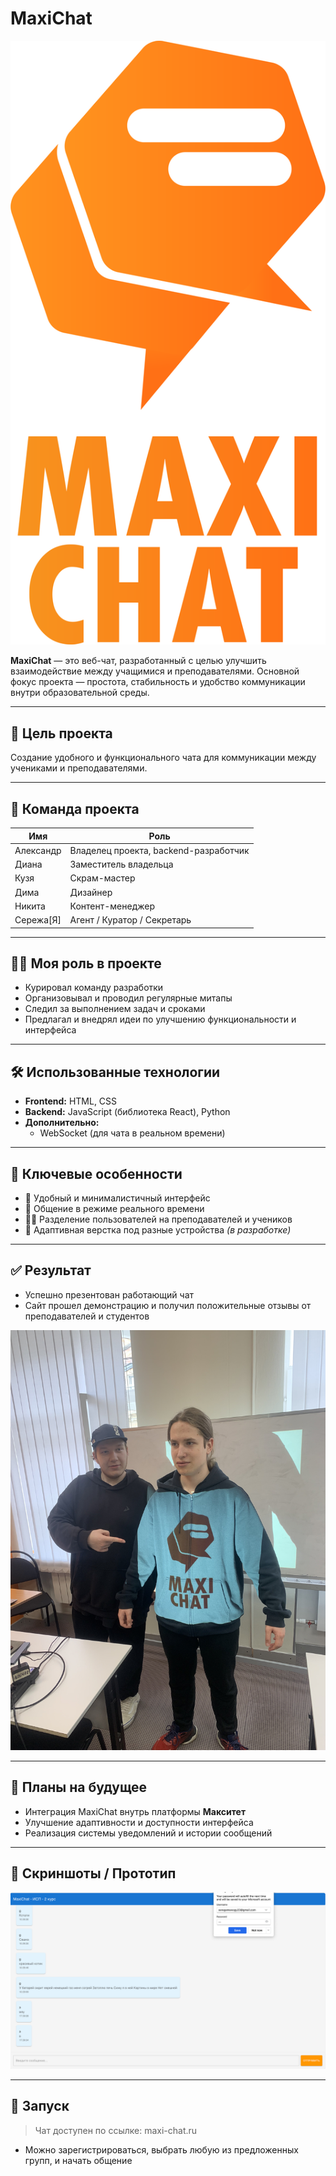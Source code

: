 # MaxiChat

![Логотип](https://github.com/lordofthanight/maxichat/blob/main/maxichat.png)

**MaxiChat** — это веб-чат, разработанный с целью улучшить взаимодействие между учащимися и преподавателями. Основной фокус проекта — простота, стабильность и удобство коммуникации внутри образовательной среды.

---

## 🎯 Цель проекта

Создание удобного и функционального чата для коммуникации между учениками и преподавателями.

---

## 👥 Команда проекта

| Имя      | Роль                             |
|----------|----------------------------------|
| Александр | Владелец проекта, backend-разработчик |
| Диана     | Заместитель владельца           |
| Кузя      | Скрам-мастер                    |
| Дима      | Дизайнер                        |
| Никита    | Контент-менеджер                |
| Сережа[Я] |   Агент / Куратор / Секретарь   |

---

## 🧑‍💻 Моя роль в проекте

- Курировал команду разработки  
- Организовывал и проводил регулярные митапы  
- Следил за выполнением задач и сроками  
- Предлагал и внедрял идеи по улучшению функциональности и интерфейса  

---

## 🛠️ Использованные технологии

- **Frontend:** HTML, CSS  
- **Backend:** JavaScript (библиотека React), Python  
- **Дополнительно:**  
  - WebSocket (для чата в реальном времени)  

---

## 🚀 Ключевые особенности

- 💬 Удобный и минималистичный интерфейс  
- 🔄 Общение в режиме реального времени  
- 🧑‍🏫 Разделение пользователей на преподавателей и учеников  
- 📱 Адаптивная верстка под разные устройства *(в разработке)*  

---

## ✅ Результат

- Успешно презентован работающий чат  
- Сайт прошел демонстрацию и получил положительные отзывы от преподавателей и студентов  

![Презентация](https://github.com/lordofthanight/maxichat/blob/main/IMG_9900.jpg)

---

## 🔮 Планы на будущее

- Интеграция MaxiChat внутрь платформы **Макситет**  
- Улучшение адаптивности и доступности интерфейса  
- Реализация системы уведомлений и истории сообщений  

---

## 📸 Скриншоты / Прототип

![Чат](https://github.com/lordofthanight/maxichat/blob/main/be4f849c-7169-4be2-936f-1d7a68c2a6f5.jpeg)

---

## 📂 Запуск

> Чат доступен по ссылке: maxi-chat.ru

- Можно зарегистрироваться, выбрать любую из предложенных групп, и начать общение
